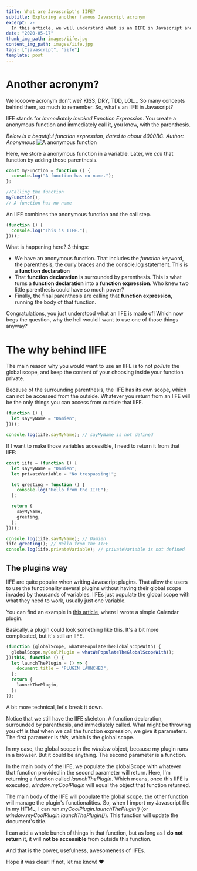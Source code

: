 ```yaml
---
title: What are Javascript's IIFE?
subtitle: Exploring another famous Javascript acronym
excerpt: >-
  In this article, we will understand what is an IIFE in Javascript and why you would want to use them.
date: "2020-05-17"
thumb_img_path: images/iife.jpg
content_img_path: images/iife.jpg
tags: ["javascript", "iife"]
template: post
---
```


# Another acronym?

We loooove acronym don't we? KISS, DRY, TDD, LOL... So many concepts behind them, so much to remember. So, what's an IIFE in Javascript?

IIFE stands for _Immediately Invoked Function Expression_. You create a anonymous function and immediately call it, you know, with the parenthesis.

_Below is a beautiful function expression, dated to about 4000BC. Author: Anonymous_
![A anonymous function](https://dev-to-uploads.s3.amazonaws.com/i/1d2jjab4chfcnkmu77dh.jpg)

Here, we store a anonymous function in a variable. Later, we _call_ that function by adding those parenthesis.

```javascript
const myFunction = function () {
  console.log("A function has no name.");
};

//Calling the function
myFunction();
// A function has no name
```

An IIFE combines the anonymous function and the call step.

```javascript
(function () {
  console.log("This is IIFE.");
})();
```

What is happening here? 3 things:

- We have an anonymous function. That includes the _function_ keyword, the parenthesis, the curly braces and the console.log statement. This is a **function declaration**
- That **function declaration** is surrounded by parenthesis. This is what turns a **function declaration** into a **function expression**. Who knew two little parenthesis could have so much power?
- Finally, the final parenthesis are calling that **function expression**, running the body of that function.

Congratulations, you just understood what an IIFE is made of! Which now begs the question, why the hell would I want to use one of those things anyway?

# The why behind IIFE

The main reason why you would want to use an IIFE is to not _pollute_ the global scope, and keep the content of your choosing inside your function private.

Because of the surrounding parenthesis, the IIFE has its own scope, which can not be accessed from the outside. Whatever you return from an IIFE will be the only things you can access from outside that IIFE.

```javascript
(function () {
  let sayMyName = "Damien";
})();

console.log(iife.sayMyName); // sayMyName is not defined
```

If I want to make those variables accessible, I need to return it from that IIFE:

```javascript
const iife = (function () {
  let sayMyName = "Damien";
  let privateVariable = "No trespassing!";

  let greeting = function () {
    console.log("Hello from the IIFE");
  };

  return {
    sayMyName,
    greeting,
  };
})();

console.log(iife.sayMyName); // Damien
iife.greeting(); // Hello from the IIFE
console.log(iife.privateVariable); // privateVariable is not defined
```

## The plugins way

IIFE are quite popular when writing Javascript plugins. That allow the users to use the functionality several plugins without having their global scope invaded by thousands of variables. IIFEs just populate the global scope with what they need to work, usually just one variable.

You can find an example in [this article](https://damiencosset.com/posts/what-are-javascript-iife/), where I wrote a simple Calendar plugin.

Basically, a plugin could look something like this. It's a bit more complicated, but it's still an IIFE.

```javascript
(function (globalScope, whatWePopulateTheGlobalScopeWith) {
  globalScope.myCoolPlugin = whatWePopulateTheGlobalScopeWith();
})(this, function () {
  let launchThePlugin = () => {
    document.title = "PLUGIN LAUNCHED";
  };
  return {
    launchThePlugin,
  };
});
```

A bit more technical, let's break it down.

Notice that we still have the IIFE skeleton. A function declaration, surrounded by parenthesis, and immediately called. What might be throwing you off is that when we call the function expression, we give it parameters. The first parameter is _this_, which is the global scope.

In my case, the global scope in the _window_ object, because my plugin runs in a browser. But it could be anything. The second parameter is a function.

In the main body of the IIFE, we populate the globalScope with whatever that function provided in the second parameter will return. Here, I'm returning a function called _launchThePlugin_. Which means, once this IIFE is executed, _window.myCoolPlugin_ will equal the object that function returned.

The main body of the IIFE will populate the global scope, the other function will manage the plugin's functionalities. So, when I import my Javascript file in my HTML, I can run _myCoolPlugin.launchThePlugin()_ (or _window.myCoolPlugin.launchThePlugin()_). This function will update the document's title.

I can add a whole bunch of things in that function, but as long as I **do not return** it, it will **not be accessible** from outside this function.

And that is the power, usefulness, awesomeness of IIFEs.

Hope it was clear! If not, let me know! :heart:

